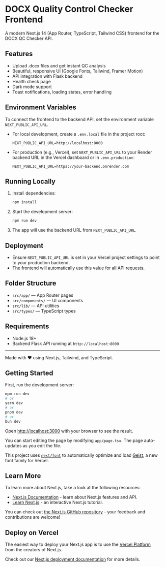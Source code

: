 # DOCX Quality Control Checker Frontend

A modern Next.js 14 (App Router, TypeScript, Tailwind CSS) frontend for the DOCX QC Checker API.

## Features
- Upload .docx files and get instant QC analysis
- Beautiful, responsive UI (Google Fonts, Tailwind, Framer Motion)
- API integration with Flask backend
- Health check page
- Dark mode support
- Toast notifications, loading states, error handling

## Environment Variables

To connect the frontend to the backend API, set the environment variable `NEXT_PUBLIC_API_URL`.

- For local development, create a `.env.local` file in the project root:
  
  ```env
  NEXT_PUBLIC_API_URL=http://localhost:8000
  ```

- For production (e.g., Vercel), set `NEXT_PUBLIC_API_URL` to your Render backend URL in the Vercel dashboard or in `.env.production`:
  
  ```env
  NEXT_PUBLIC_API_URL=https://your-backend.onrender.com
  ```

## Running Locally

1. Install dependencies:
   ```sh
   npm install
   ```
2. Start the development server:
   ```sh
   npm run dev
   ```
3. The app will use the backend URL from `NEXT_PUBLIC_API_URL`.

## Deployment

- Ensure `NEXT_PUBLIC_API_URL` is set in your Vercel project settings to point to your production backend.
- The frontend will automatically use this value for all API requests.

## Folder Structure
- `src/app/` — App Router pages
- `src/components/` — UI components
- `src/lib/` — API utilities
- `src/types/` — TypeScript types

## Requirements
- Node.js 18+
- Backend Flask API running at `http://localhost:8000`

---

Made with ❤️ using Next.js, Tailwind, and TypeScript.

## Getting Started

First, run the development server:

```bash
npm run dev
# or
yarn dev
# or
pnpm dev
# or
bun dev
```

Open [http://localhost:3000](http://localhost:3000) with your browser to see the result.

You can start editing the page by modifying `app/page.tsx`. The page auto-updates as you edit the file.

This project uses [`next/font`](https://nextjs.org/docs/app/building-your-application/optimizing/fonts) to automatically optimize and load [Geist](https://vercel.com/font), a new font family for Vercel.

## Learn More

To learn more about Next.js, take a look at the following resources:

- [Next.js Documentation](https://nextjs.org/docs) - learn about Next.js features and API.
- [Learn Next.js](https://nextjs.org/learn) - an interactive Next.js tutorial.

You can check out [the Next.js GitHub repository](https://github.com/vercel/next.js) - your feedback and contributions are welcome!

## Deploy on Vercel

The easiest way to deploy your Next.js app is to use the [Vercel Platform](https://vercel.com/new?utm_medium=default-template&filter=next.js&utm_source=create-next-app&utm_campaign=create-next-app-readme) from the creators of Next.js.

Check out our [Next.js deployment documentation](https://nextjs.org/docs/app/building-your-application/deploying) for more details.
